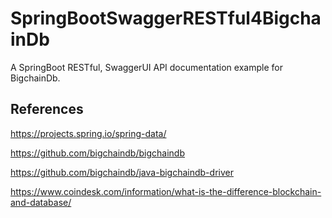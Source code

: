 # SpringBootSwaggerRESTful4BigchainDb

A SpringBoot RESTful, SwaggerUI API documentation example for BigchainDb.

## References

https://projects.spring.io/spring-data/

https://github.com/bigchaindb/bigchaindb

https://github.com/bigchaindb/java-bigchaindb-driver

https://www.coindesk.com/information/what-is-the-difference-blockchain-and-database/
